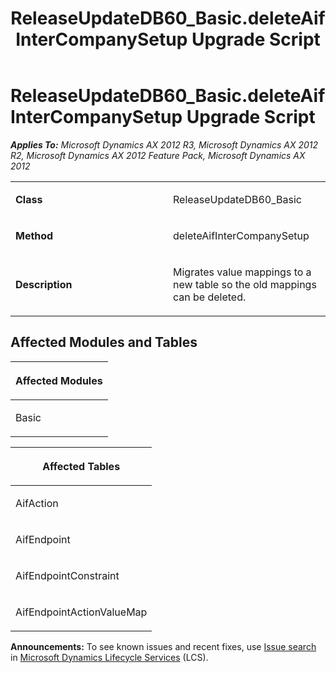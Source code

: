 ﻿---
title: ReleaseUpdateDB60_Basic.deleteAifInterCompanySetup Upgrade Script
TOCTitle: ReleaseUpdateDB60_Basic.deleteAifInterCompanySetup Upgrade Script
ms:assetid: ad8fff48-bcb4-f141-05bf-4681bd32c951
ms:mtpsurl: https://msdn.microsoft.com/en-us/library/JJ686532(v=AX.60)
ms:contentKeyID: 49710487
ms.date: 05/18/2015
mtps_version: v=AX.60
---

# ReleaseUpdateDB60\_Basic.deleteAifInterCompanySetup Upgrade Script 


_**Applies To:** Microsoft Dynamics AX 2012 R3, Microsoft Dynamics AX 2012 R2, Microsoft Dynamics AX 2012 Feature Pack, Microsoft Dynamics AX 2012_

<table>
<colgroup>
<col style="width: 50%" />
<col style="width: 50%" />
</colgroup>
<tbody>
<tr class="odd">
<td><p><strong>Class</strong></p></td>
<td><p>ReleaseUpdateDB60_Basic</p></td>
</tr>
<tr class="even">
<td><p><strong>Method</strong></p></td>
<td><p>deleteAifInterCompanySetup</p></td>
</tr>
<tr class="odd">
<td><p><strong>Description</strong></p></td>
<td><p>Migrates value mappings to a new table so the old mappings can be deleted.</p></td>
</tr>
</tbody>
</table>


## Affected Modules and Tables

<table>
<colgroup>
<col style="width: 100%" />
</colgroup>
<thead>
<tr class="header">
<th><p>Affected Modules</p></th>
</tr>
</thead>
<tbody>
<tr class="odd">
<td><p>Basic</p></td>
</tr>
</tbody>
</table>


<table>
<colgroup>
<col style="width: 100%" />
</colgroup>
<thead>
<tr class="header">
<th><p>Affected Tables</p></th>
</tr>
</thead>
<tbody>
<tr class="odd">
<td><p>AifAction</p></td>
</tr>
<tr class="even">
<td><p>AifEndpoint</p></td>
</tr>
<tr class="odd">
<td><p>AifEndpointConstraint</p></td>
</tr>
<tr class="even">
<td><p>AifEndpointActionValueMap</p></td>
</tr>
</tbody>
</table>

  
**Announcements:** To see known issues and recent fixes, use [Issue search](http://go.microsoft.com/fwlink/?linkid=389258) in [Microsoft Dynamics Lifecycle Services](http://go.microsoft.com/fwlink/?linkid=306505) (LCS).

